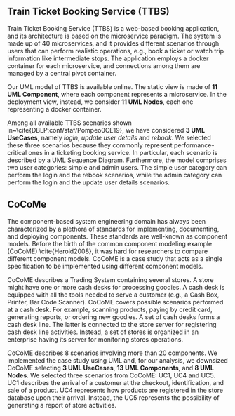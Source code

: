 ## Train Ticket Booking Service (TTBS)

Train Ticket Booking Service (TTBS) is a web-based booking application, and its architecture is based on the microservice paradigm. The system is made up of 40 microservices, and it provides different scenarios through users that can perform realistic operations, e.g., book a ticket or watch trip information like intermediate stops. The application employs a docker container for each microservice, and connections among them are managed by a central pivot container.

Our UML model of TTBS is available online.
The static view is made of **11 UML Component**, where each component represents a microservice. In the deployment view, instead, we consider **11 UML Nodes**, each one representing a docker container.

Among all available TTBS scenarios shown in~\cite{DBLP:conf/staf/Pompeo0CE19}, we have considered **3 UML UseCases**, namely *login*, *update user details* and *rebook*. We selected these three scenarios because they commonly represent performance-critical ones in a ticketing booking service. In particular,  each scenario is described by a UML Sequence Diagram. Furthermore, the model comprises two user categories: simple and admin users. The simple user category can perform the login and the rebook scenarios, while the admin category can perform the login and the update user details scenarios.

## CoCoMe

The component-based system engineering domain has always been characterized by a plethora of standards for implementing, documenting, and deploying components.  These standards are well-known as component models. Before the birth of the common component modeling example (CoCoME) \cite{Herold2008}, it was hard for researchers to compare different component models. CoCoME is a case study that acts as a single specification to be implemented using different component models.

CoCoME describes a Trading System containing several stores. A store might have one or more cash desks for processing goodies. A cash desk is equipped with all the tools needed to serve a customer (e.g., a Cash Box, Printer, Bar Code Scanner). CoCoME covers possible scenarios performed at a cash desk. For example, scanning products, paying by credit card, generating reports, or ordering new goodies. A set of cash desks forms a cash desk line. The latter is connected to the store server for registering cash desk line activities. Instead, a set of stores is organized in an enterprise having its server for monitoring stores operations. 

CoCoME describes 8 scenarios involving more than 20 components. We implemented the case study using UML and, for our analysis, we downsized CoCoME selecting **3 UML UseCases**, **13 UML Components**, and **8 UML Nodes**. We selected three scenarios from CoCoME: UC1, UC4 and UC5. UC1 describes the arrival of a customer at the checkout, identification, and sale of a product. UC4 represents how products are registered in the store database upon their arrival. Instead, the UC5 represents the possibility of generating a report of store activities.
